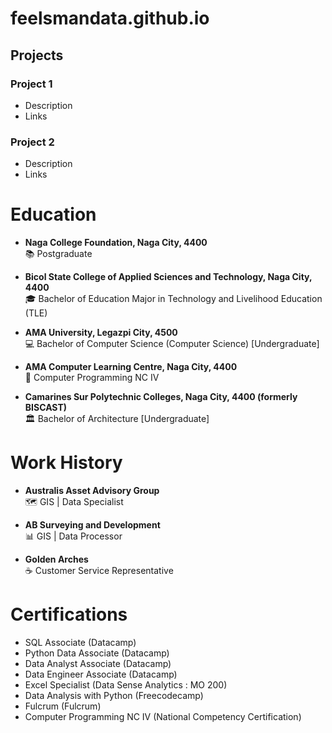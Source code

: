 # feelsmandata.github.io

## Projects
### Project 1 
- Description
- Links

### Project 2
- Description
- Links

# Education
- **Naga College Foundation, Naga City, 4400**  
  📚 Postgraduate

- **Bicol State College of Applied Sciences and Technology, Naga City, 4400**  
  🎓 Bachelor of Education Major in Technology and Livelihood Education (TLE)

- **AMA University, Legazpi City, 4500**  
  💻 Bachelor of Computer Science (Computer Science) [Undergraduate]

- **AMA Computer Learning Centre, Naga City, 4400**  
  🔧 Computer Programming NC IV

- **Camarines Sur Polytechnic Colleges, Naga City, 4400 (formerly BISCAST)**  
  🏛️ Bachelor of Architecture [Undergraduate]


# Work History
- **Australis Asset Advisory Group**  
  🗺️ GIS | Data Specialist  
  
- **AB Surveying and Development**  
  📊 GIS | Data Processor  

- **Golden Arches**  
  ☕ Customer Service Representative  

# Certifications
- SQL Associate (Datacamp)
- Python Data Associate (Datacamp)
- Data Analyst Associate (Datacamp)
- Data Engineer Associate (Datacamp)
- Excel Specialist (Data Sense Analytics : MO 200)
- Data Analysis with Python (Freecodecamp)
- Fulcrum (Fulcrum)
- Computer Programming NC IV (National Competency Certification)
